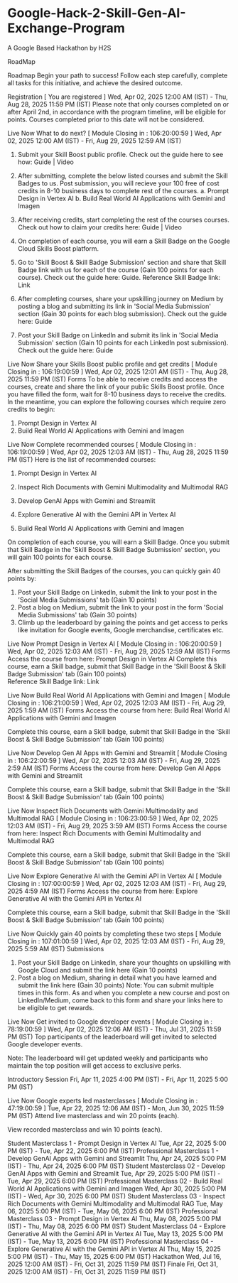 # Google-Hack-2-Skill-Gen-AI-Exchange-Program
A Google Based Hackathon by H2S


RoadMap

Roadmap
Begin your path to success! Follow each step carefully, complete all tasks for this initiative, and achieve the desired outcome.

Registration
[ You are registered ]
Wed, Apr 02, 2025 12:00 AM (IST) -
Thu, Aug 28, 2025 11:59 PM (IST)
Please note that only courses completed on or after April 2nd, in accordance with the program timeline, will be eligible for points. Courses completed prior to this date will not be considered.

Live Now
What to do next?
[ Module Closing in : 106:20:00:59 ]
Wed, Apr 02, 2025 12:00 AM (IST) -
Fri, Aug 29, 2025 12:59 AM (IST)
1. Submit your Skill Boost public profile. Check out the guide here to see how: Guide | Video 
2. After submitting, complete the below listed courses and submit the Skill Badges to us. Post submission, you will recieve your 100 free of cost credits in 8-10 business days to complete rest of the courses. 
a. Prompt Design in Vertex AI
b. Build Real World AI Applications with Gemini and Imagen
4. After receiving credits, start completing the rest of the courses courses. Check out how to claim your credits here: Guide | Video
5. On completion of each course, you will earn a Skill Badge on the Google Cloud Skills Boost platform.

6. Go to 'Skill Boost & Skill Badge Submission' section and share that Skill Badge link with us for each of the course (Gain 100 points for each course). Check out the guide here: Guide. Reference Skill Badge link: Link
7. After completing courses, share your upskilling journey on Medium by posting a blog and submitting its link in 'Social Media Submission' section (Gain 30 points for each blog submission). Check out the guide here: Guide
8. Post your Skill Badge on LinkedIn and submit its link in 'Social Media Submission' section (Gain 10 points for each LinkedIn post submission). Check out the guide here: Guide

Live Now
Share your Skills Boost public profile and get credits
[ Module Closing in : 106:19:00:59 ]
Wed, Apr 02, 2025 12:01 AM (IST) -
Thu, Aug 28, 2025 11:59 PM (IST)
Forms
To be able to receive credits and access the courses, create and share the link of your public Skills Boost profile.
Once you have filled the form, wait for 8-10 business days to receive the credits. In the meantime, you can explore the following courses which require zero credits to begin:

1. Prompt Design in Vertex AI
2. Build Real World AI Applications with Gemini and Imagen

Live Now
Complete recommended courses
[ Module Closing in : 106:19:00:59 ]
Wed, Apr 02, 2025 12:03 AM (IST) -
Thu, Aug 28, 2025 11:59 PM (IST)
Here is the list of recommended courses:
1. Prompt Design in Vertex AI

2. Inspect Rich Documents with Gemini Multimodality and Multimodal RAG

3. Develop GenAI Apps with Gemini and Streamlit

4. Explore Generative AI with the Gemini API in Vertex AI

5. Build Real World AI Applications with Gemini and Imagen

On completion of each course, you will earn a Skill Badge. Once you submit that Skill Badge in the 'Skill Boost & Skill Badge Submission' section, you will gain 100 points for each course. 

After submitting the Skill Badges of the courses, you can quickly gain 40 points by:
1. Post your Skill Badge on LinkedIn, submit the link to your post in the 'Social Media Submissions' tab (Gain 10 points)
2. Post a blog on Medium, submit the link to your post in the form 'Social Media Submissions' tab (Gain 30 points)
3. Climb up the leaderboard by gaining the points and get access to perks like invitation for Google events, Google merchandise, certificates etc. 

Live Now
Prompt Design in Vertex AI
[ Module Closing in : 106:20:00:59 ]
Wed, Apr 02, 2025 12:03 AM (IST) -
Fri, Aug 29, 2025 12:59 AM (IST)
Forms
Access the course from here: Prompt Design in Vertex AI
Complete this course, earn a Skill badge, submit that Skill Badge in the 'Skill Boost & Skill Badge Submission' tab (Gain 100 points)  
Reference Skill Badge link: Link

Live Now
Build Real World AI Applications with Gemini and Imagen
[ Module Closing in : 106:21:00:59 ]
Wed, Apr 02, 2025 12:03 AM (IST) -
Fri, Aug 29, 2025 1:59 AM (IST)
Forms
Access the course from here: Build Real World AI Applications with Gemini and Imagen

Complete this course, earn a Skill badge, submit that Skill Badge in the 'Skill Boost & Skill Badge Submission' tab (Gain 100 points)  

Live Now
Develop Gen AI Apps with Gemini and Streamlit
[ Module Closing in : 106:22:00:59 ]
Wed, Apr 02, 2025 12:03 AM (IST) -
Fri, Aug 29, 2025 2:59 AM (IST)
Forms
Access the course from here: Develop Gen AI Apps with Gemini and Streamlit

Complete this course, earn a Skill badge, submit that Skill Badge in the 'Skill Boost & Skill Badge Submission' tab (Gain 100 points)  

Live Now
Inspect Rich Documents with Gemini Multimodality and Multimodal RAG
[ Module Closing in : 106:23:00:59 ]
Wed, Apr 02, 2025 12:03 AM (IST) -
Fri, Aug 29, 2025 3:59 AM (IST)
Forms
Access the course from here: Inspect Rich Documents with Gemini Multimodality and Multimodal RAG

Complete this course, earn a Skill badge, submit that Skill Badge in the 'Skill Boost & Skill Badge Submission' tab (Gain 100 points)  

Live Now
Explore Generative AI with the Gemini API in Vertex AI
[ Module Closing in : 107:00:00:59 ]
Wed, Apr 02, 2025 12:03 AM (IST) -
Fri, Aug 29, 2025 4:59 AM (IST)
Forms
Access the course from here: Explore Generative AI with the Gemini API in Vertex AI

Complete this course, earn a Skill badge, submit that Skill Badge in the 'Skill Boost & Skill Badge Submission' tab (Gain 100 points)  

Live Now
Quickly gain 40 points by completing these two steps
[ Module Closing in : 107:01:00:59 ]
Wed, Apr 02, 2025 12:03 AM (IST) -
Fri, Aug 29, 2025 5:59 AM (IST)
Submissions
1. Post your Skill Badge on LinkedIn, share your thoughts on upskilling with Google Cloud and submit the link here (Gain 10 points)
2. Post a blog on Medium, sharing in detail what you have learned and submit the link here (Gain 30 points)
Note: You can submit multiple times in this form. As and when you complete a new course and post on LinkedIn/Medium, come back to this form and share your links here to be eligible to get rewards. 

Live Now
Get invited to Google developer events
[ Module Closing in : 78:19:00:59 ]
Wed, Apr 02, 2025 12:06 AM (IST) -
Thu, Jul 31, 2025 11:59 PM (IST)
Top participants of the leaderboard will get invited to selected Google developer events. 

Note: The leaderboard will get updated weekly and participants who maintain the top position will get access to exclusive perks. 



Introductory Session
Fri, Apr 11, 2025 4:00 PM (IST) -
Fri, Apr 11, 2025 5:00 PM (IST)


Live Now
Google experts led masterclasses
[ Module Closing in : 47:19:00:59 ]
Tue, Apr 22, 2025 12:06 AM (IST) -
Mon, Jun 30, 2025 11:59 PM (IST)
Attend live masterclass and win 20 points (each). 

View recorded masterclass and win 10 points (each).

Student Masterclass 1 - Prompt Design in Vertex AI
Tue, Apr 22, 2025 5:00 PM (IST) -
Tue, Apr 22, 2025 6:00 PM (IST)
Professional Masterclass 1 - Develop GenAI Apps with Gemini and Streamlit
Thu, Apr 24, 2025 5:00 PM (IST) -
Thu, Apr 24, 2025 6:00 PM (IST)
Student Masterclass 02 - Develop GenAI Apps with Gemini and Streamlit
Tue, Apr 29, 2025 5:00 PM (IST) -
Tue, Apr 29, 2025 6:00 PM (IST)
Professional Masterclass 02 - Build Real World AI Applications with Gemini and Imagen
Wed, Apr 30, 2025 5:00 PM (IST) -
Wed, Apr 30, 2025 6:00 PM (IST)
Student Masterclass 03 - Inspect Rich Documents with Gemini Multimodality and Multimodal RAG
Tue, May 06, 2025 5:00 PM (IST) -
Tue, May 06, 2025 6:00 PM (IST)
Professional Masterclass 03 - Prompt Design in Vertex AI
Thu, May 08, 2025 5:00 PM (IST) -
Thu, May 08, 2025 6:00 PM (IST)
Student Masterclass 04 - Explore Generative AI with the Gemini API in Vertex AI
Tue, May 13, 2025 5:00 PM (IST) -
Tue, May 13, 2025 6:00 PM (IST)
Professional Masterclass 04 - Explore Generative AI with the Gemini API in Vertex AI
Thu, May 15, 2025 5:00 PM (IST) -
Thu, May 15, 2025 6:00 PM (IST)
Hackathon
Wed, Jul 16, 2025 12:00 AM (IST) -
Fri, Oct 31, 2025 11:59 PM (IST)
Finale
Fri, Oct 31, 2025 12:00 AM (IST) -
Fri, Oct 31, 2025 11:59 PM (IST)
